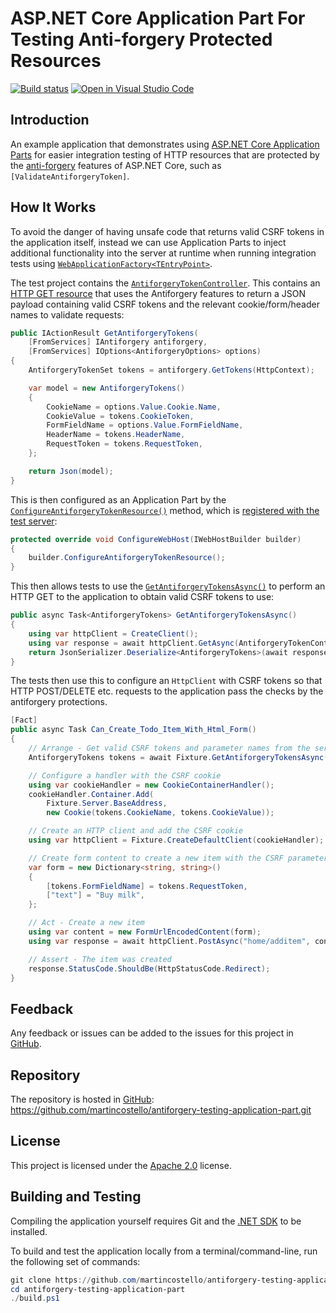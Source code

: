 # ASP.NET Core Application Part For Testing Anti-forgery Protected Resources

[![Build status](https://github.com/martincostello/antiforgery-testing-application-part/workflows/build/badge.svg?branch=main&event=push)](https://github.com/martincostello/antiforgery-testing-application-part/actions?query=workflow%3Abuild+branch%3Amain+event%3Apush) [![Open in Visual Studio Code](https://open.vscode.dev/badges/open-in-vscode.svg)](https://open.vscode.dev/martincostello/antiforgery-testing-application-part)

## Introduction

An example application that demonstrates using [ASP.NET Core Application Parts](https://docs.microsoft.com/en-us/aspnet/core/mvc/advanced/app-parts "Share controllers, views, Razor Pages and more with Application Parts") for easier integration testing of HTTP resources that are protected by the [anti-forgery](https://docs.microsoft.com/en-us/aspnet/core/security/anti-request-forgery "Prevent Cross-Site Request Forgery (XSRF/CSRF) attacks in ASP.NET Core") features of ASP.NET Core, such as `[ValidateAntiforgeryToken]`.

## How It Works

To avoid the danger of having unsafe code that returns valid CSRF tokens in the application itself, instead we can use Application Parts to inject additional functionality into the server at runtime when running integration tests using [`WebApplicationFactory<TEntryPoint>`](https://docs.microsoft.com/en-us/aspnet/core/test/integration-tests "Integration tests in ASP.NET Core").

The test project contains the [`AntiforgeryTokenController`](https://github.com/martincostello/antiforgery-testing-application-part/blob/main/tests/TodoApp.Tests/AntiforgeryTokenController.cs). This contains an [HTTP GET resource](https://github.com/martincostello/antiforgery-testing-application-part/blob/bb5a005c4defb83eeb858565ea5eb83effdf8d37/tests/TodoApp.Tests/AntiforgeryTokenController.cs#L39-L58) that uses the Antiforgery features to return a JSON payload containing valid CSRF tokens and the relevant cookie/form/header names to validate requests:

```csharp
public IActionResult GetAntiforgeryTokens(
    [FromServices] IAntiforgery antiforgery,
    [FromServices] IOptions<AntiforgeryOptions> options)
{
    AntiforgeryTokenSet tokens = antiforgery.GetTokens(HttpContext);

    var model = new AntiforgeryTokens()
    {
        CookieName = options.Value.Cookie.Name,
        CookieValue = tokens.CookieToken,
        FormFieldName = options.Value.FormFieldName,
        HeaderName = tokens.HeaderName,
        RequestToken = tokens.RequestToken,
    };

    return Json(model);
}
```

This is then configured as an Application Part by the [`ConfigureAntiforgeryTokenResource()`](https://github.com/martincostello/antiforgery-testing-application-part/blob/bb5a005c4defb83eeb858565ea5eb83effdf8d37/tests/TodoApp.Tests/IWebHostBuilderExtensions.cs#L25-L35) method, which is [registered with the test server](https://github.com/martincostello/antiforgery-testing-application-part/blob/bb5a005c4defb83eeb858565ea5eb83effdf8d37/tests/TodoApp.Tests/TestServerFixture.cs#L62):

```csharp
protected override void ConfigureWebHost(IWebHostBuilder builder)
{
    builder.ConfigureAntiforgeryTokenResource();
}
```

This then allows tests to use the [`GetAntiforgeryTokensAsync()`](https://github.com/martincostello/antiforgery-testing-application-part/blob/bb5a005c4defb83eeb858565ea5eb83effdf8d37/tests/TodoApp.Tests/TestServerFixture.cs#L46-L57) to perform an HTTP GET to the application to obtain valid CSRF tokens to use:

```csharp
public async Task<AntiforgeryTokens> GetAntiforgeryTokensAsync()
{
    using var httpClient = CreateClient();
    using var response = await httpClient.GetAsync(AntiforgeryTokenController.GetTokensUri);
    return JsonSerializer.Deserialize<AntiforgeryTokens>(await response.Content.ReadAsStringAsync());
}
```

The tests then use this to configure an `HttpClient` with CSRF tokens so that HTTP POST/DELETE etc. requests to the application pass the checks by the antiforgery protections.

```csharp
[Fact]
public async Task Can_Create_Todo_Item_With_Html_Form()
{
    // Arrange - Get valid CSRF tokens and parameter names from the server
    AntiforgeryTokens tokens = await Fixture.GetAntiforgeryTokensAsync();

    // Configure a handler with the CSRF cookie
    using var cookieHandler = new CookieContainerHandler();
    cookieHandler.Container.Add(
        Fixture.Server.BaseAddress,
        new Cookie(tokens.CookieName, tokens.CookieValue));

    // Create an HTTP client and add the CSRF cookie
    using var httpClient = Fixture.CreateDefaultClient(cookieHandler);

    // Create form content to create a new item with the CSRF parameter added
    var form = new Dictionary<string, string>()
    {
        [tokens.FormFieldName] = tokens.RequestToken,
        ["text"] = "Buy milk",
    };

    // Act - Create a new item
    using var content = new FormUrlEncodedContent(form);
    using var response = await httpClient.PostAsync("home/additem", content);

    // Assert - The item was created
    response.StatusCode.ShouldBe(HttpStatusCode.Redirect);
}
```

## Feedback

Any feedback or issues can be added to the issues for this project in [GitHub](https://github.com/martincostello/antiforgery-testing-application-part/issues "Issues for this project on GitHub.com").

## Repository

The repository is hosted in [GitHub](https://github.com/martincostello/antiforgery-testing-application-part "This project on GitHub.com"): https://github.com/martincostello/antiforgery-testing-application-part.git

## License

This project is licensed under the [Apache 2.0](http://www.apache.org/licenses/LICENSE-2.0.txt "The Apache 2.0 license") license.

## Building and Testing

Compiling the application yourself requires Git and the [.NET SDK](https://www.microsoft.com/net/download/core "Download the .NET SDK") to be installed.

To build and test the application locally from a terminal/command-line, run the following set of commands:

```powershell
git clone https://github.com/martincostello/antiforgery-testing-application-part.git
cd antiforgery-testing-application-part
./build.ps1
```
